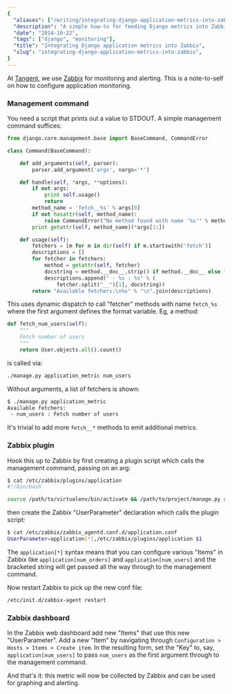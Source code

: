 ```yaml
---
{
  "aliases": ["/writing/integrating-django-application-metrics-into-zabbix"],
  "description": "A simple how-to for feeding Django metrics into Zabbix",
  "date": "2014-10-22",
  "tags": ["django", "monitoring"],
  "title": "Integrating Django application metrics into Zabbix",
  "slug": "integrating-django-application-metrics-into-zabbix",
}
---
```


At [Tangent](http://www.tangentsnowball.com), we use
[Zabbix](http://www.zabbix.com/) for monitoring and alerting. This is a
note-to-self on how to configure application monitoring.

### Management command

You need a script that prints out a value to STDOUT. A simple management command
suffices:

```python
from django.core.management.base import BaseCommand, CommandError

class Command(BaseCommand):

    def add_arguments(self, parser):
        parser.add_argument('args', nargs='*')

    def handle(self, *args, **options):
        if not args:
            print self.usage()
            return
        method_name = 'fetch__%s' % args[0]
        if not hasattr(self, method_name):
            raise CommandError("No method found with name '%s'" % method_name)
        print getattr(self, method_name)(*args[1:])

    def usage(self):
        fetchers = [m for m in dir(self) if m.startswith('fetch')]
        descriptions = []
        for fetcher in fetchers:
            method = getattr(self, fetcher)
            docstring = method.__doc__.strip() if method.__doc__ else "<no description>"
            descriptions.append(" - %s : %s" % (
                fetcher.split("__")[1], docstring))
        return "Available fetchers:\n%s" % "\n".join(descriptions)
```

This uses dynamic dispatch to call "fetcher" methods with name `fetch_%s` where
the first argument defines the format variable. Eg, a method:

```python
def fetch_num_users(self):
    """
    Fetch number of users
    """
    return User.objects.all().count()
```

is called via:

```bash
./manage.py application_metric num_users
```

Without arguments, a list of fetchers is shown:

```bash
$ ./manage.py application_metric
Available fetchers:
 - num_users : Fetch number of users
```

It's trivial to add more `fetch__*` methods to emit additional metrics.

### Zabbix plugin

Hook this up to Zabbix by first creating a plugin script which calls the
management command, passing on an arg:

```bash
$ cat /etc/zabbix/plugins/application
#!/bin/bash

source /path/to/virtualenv/bin/activate && /path/to/project/manage.py application_metric $1
```

then create the Zabbix "UserParameter" declaration which calls the plugin
script:

```bash
$ cat /etc/zabbix/zabbix_agentd.conf.d/application.conf
UserParameter=application[*],/etc/zabbix/plugins/application $1
```

The `application[*]` syntax means that you can configure various "Items" in
Zabbix like `application[num_orders]` and `application[num_users]` and the
bracketed string will get passed all the way through to the management command.

Now restart Zabbix to pick up the new conf file:

```bash
/etc/init.d/zabbix-agent restart
```

### Zabbix dashboard

In the Zabbix web dashboard add new "Items" that use this new "UserParameter".
Add a new "Item" by navigating through
`Configuration > Hosts > Items > Create item`. In the resulting form, set the
"Key" to, say, `application[num_users]` to pass `num_users` as the first
argument through to the management command.

And that's it: this metric will now be collected by Zabbix and can be used for
graphing and alerting.
